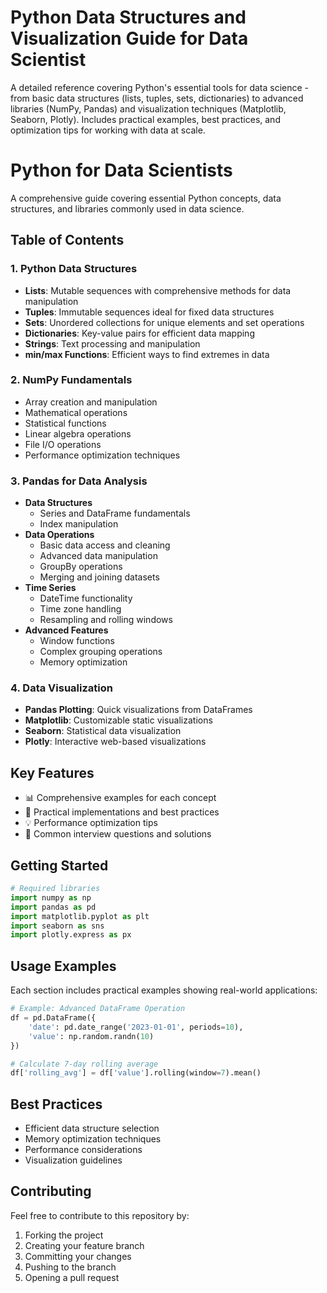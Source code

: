 # Python Data Structures and Visualization Guide for Data Scientist
A detailed reference covering Python's essential tools for data science - from basic data structures (lists, tuples, sets, dictionaries) to advanced libraries (NumPy, Pandas) and visualization techniques (Matplotlib, Seaborn, Plotly). Includes practical examples, best practices, and optimization tips for working with data at scale.

# Python for Data Scientists

A comprehensive guide covering essential Python concepts, data structures, and libraries commonly used in data science.

## Table of Contents

### 1. Python Data Structures
- **Lists**: Mutable sequences with comprehensive methods for data manipulation
- **Tuples**: Immutable sequences ideal for fixed data structures
- **Sets**: Unordered collections for unique elements and set operations
- **Dictionaries**: Key-value pairs for efficient data mapping
- **Strings**: Text processing and manipulation
- **min/max Functions**: Efficient ways to find extremes in data

### 2. NumPy Fundamentals
- Array creation and manipulation
- Mathematical operations
- Statistical functions
- Linear algebra operations
- File I/O operations
- Performance optimization techniques

### 3. Pandas for Data Analysis
- **Data Structures**
  - Series and DataFrame fundamentals
  - Index manipulation
- **Data Operations**
  - Basic data access and cleaning
  - Advanced data manipulation
  - GroupBy operations
  - Merging and joining datasets
- **Time Series**
  - DateTime functionality
  - Time zone handling
  - Resampling and rolling windows
- **Advanced Features**
  - Window functions
  - Complex grouping operations
  - Memory optimization

### 4. Data Visualization
- **Pandas Plotting**: Quick visualizations from DataFrames
- **Matplotlib**: Customizable static visualizations
- **Seaborn**: Statistical data visualization
- **Plotly**: Interactive web-based visualizations

## Key Features

- 📊 Comprehensive examples for each concept
- 🔧 Practical implementations and best practices
- 💡 Performance optimization tips
- 🎯 Common interview questions and solutions

## Getting Started

```python
# Required libraries
import numpy as np
import pandas as pd
import matplotlib.pyplot as plt
import seaborn as sns
import plotly.express as px
```

## Usage Examples

Each section includes practical examples showing real-world applications:

```python
# Example: Advanced DataFrame Operation
df = pd.DataFrame({
    'date': pd.date_range('2023-01-01', periods=10),
    'value': np.random.randn(10)
})

# Calculate 7-day rolling average
df['rolling_avg'] = df['value'].rolling(window=7).mean()
```

## Best Practices

- Efficient data structure selection
- Memory optimization techniques
- Performance considerations
- Visualization guidelines

## Contributing

Feel free to contribute to this repository by:
1. Forking the project
2. Creating your feature branch
3. Committing your changes
4. Pushing to the branch
5. Opening a pull request
